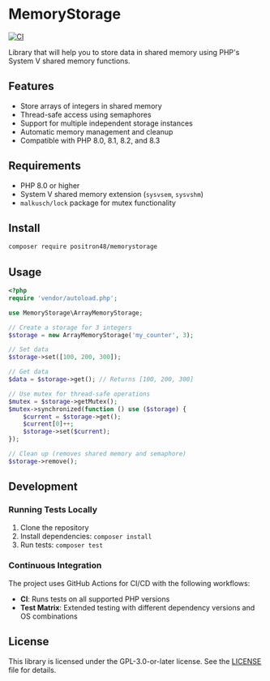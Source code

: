 # MemoryStorage

[![CI](https://github.com/positron48/memorystorage/workflows/CI/badge.svg)](https://github.com/positron48/memorystorage/actions)

Library that will help you to store data in shared memory using PHP's System V shared memory functions.

## Features

- Store arrays of integers in shared memory
- Thread-safe access using semaphores
- Support for multiple independent storage instances
- Automatic memory management and cleanup
- Compatible with PHP 8.0, 8.1, 8.2, and 8.3

## Requirements

- PHP 8.0 or higher
- System V shared memory extension (`sysvsem`, `sysvshm`)
- `malkusch/lock` package for mutex functionality

## Install

```bash
composer require positron48/memorystorage
```

## Usage

```php
<?php
require 'vendor/autoload.php';

use MemoryStorage\ArrayMemoryStorage;

// Create a storage for 3 integers
$storage = new ArrayMemoryStorage('my_counter', 3);

// Set data
$storage->set([100, 200, 300]);

// Get data
$data = $storage->get(); // Returns [100, 200, 300]

// Use mutex for thread-safe operations
$mutex = $storage->getMutex();
$mutex->synchronized(function () use ($storage) {
    $current = $storage->get();
    $current[0]++;
    $storage->set($current);
});

// Clean up (removes shared memory and semaphore)
$storage->remove();
```

## Development

### Running Tests Locally

1. Clone the repository
2. Install dependencies: `composer install`
3. Run tests: `composer test`

### Continuous Integration

The project uses GitHub Actions for CI/CD with the following workflows:

- **CI**: Runs tests on all supported PHP versions
- **Test Matrix**: Extended testing with different dependency versions and OS combinations

## License

This library is licensed under the GPL-3.0-or-later license. See the [LICENSE](LICENSE) file for details.